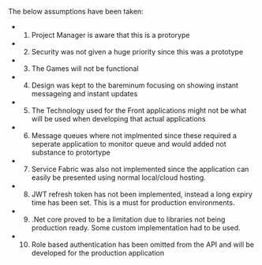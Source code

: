 The below assumptions have been taken:

* 1) Project Manager is aware that this is a protorype
* 2) Security was not given a huge priority since this was a prototype
* 3) The Games will not be functional
* 4) Design was kept to the bareminum focusing on showing instant messageing and instant updates
* 5) The Technology used for the Front applications might not be what will be used when developing that actual applications
* 6) Message queues where not implmented since these required a seperate application to monitor queue and would added not substance to protortype
* 7) Service Fabric was also not implemented since the application can easily be presented using normal local/cloud hosting.
* 8) JWT refresh token has not been implemented, instead a long expiry time has been set. This is a must for production environments.
* 9) .Net core proved to be a limitation due to libraries not being production ready. Some custom implementation had to be used.
* 10) Role based authentication has been omitted from the API and will be developed for the production application
